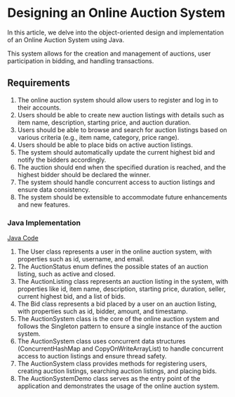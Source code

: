 # Designing an Online Auction System
In this article, we delve into the object-oriented design and implementation of an Online Auction System using Java. 

This system allows for the creation and management of auctions, user participation in bidding, and handling transactions.

## Requirements
1. The online auction system should allow users to register and log in to their accounts.
2. Users should be able to create new auction listings with details such as item name, description, starting price, and auction duration.
3. Users should be able to browse and search for auction listings based on various criteria (e.g., item name, category, price range).
4. Users should be able to place bids on active auction listings.
5. The system should automatically update the current highest bid and notify the bidders accordingly.
6. The auction should end when the specified duration is reached, and the highest bidder should be declared the winner.
7. The system should handle concurrent access to auction listings and ensure data consistency.
8. The system should be extensible to accommodate future enhancements and new features.

### Java Implementation
[Java Code](../solutions/java/src/onlineauctionsystem/)

1. The User class represents a user in the online auction system, with properties such as id, username, and email.
2. The AuctionStatus enum defines the possible states of an auction listing, such as active and closed.
3. The AuctionListing class represents an auction listing in the system, with properties like id, item name, description, starting price, duration, seller, current highest bid, and a list of bids.
4. The Bid class represents a bid placed by a user on an auction listing, with properties such as id, bidder, amount, and timestamp.
5. The AuctionSystem class is the core of the online auction system and follows the Singleton pattern to ensure a single instance of the auction system.
6. The AuctionSystem class uses concurrent data structures (ConcurrentHashMap and CopyOnWriteArrayList) to handle concurrent access to auction listings and ensure thread safety.
7. The AuctionSystem class provides methods for registering users, creating auction listings, searching auction listings, and placing bids.
8. The AuctionSystemDemo class serves as the entry point of the application and demonstrates the usage of the online auction system.